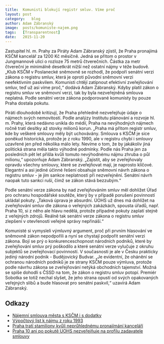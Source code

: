 ```yaml
---
title:	Komunisti blokují registr smluv. Víme proč
layout:	post
category:	blog
author:	Adam Zábranský
image:	posts/komuniste-najem.png
tags:	[Transparentnost]
date:	2015-11-20
---
```


Zastupitel hl. m. Prahy za Piráty Adam Zábranský zjistil, že Praha pronajímá KSČM kancelář za 1200 Kč měsíčně. Jedná se přitom o prostor v Jungmannově ulici o rozloze 75 metrů čtverečních. Částka za metr čtvereční je minimálně desetkrát nižší než ostatní nájmy v téže budově. „Klub KSČM v Poslanecké sněmovně se rozhodl, že podpoří senátní verzi zákona o registru smluv, která je oproti původní sněmovní verzi neefektivním paskvilem. Komunisti chtějí zatípnout efektivní zveřejňování smluv, teď už asi víme proč,“ dodává Adam Zábranský. Kdyby platil zákon o registru smluv ve sněmovní verzi, tak by byla nezveřejněná smlouva neplatná. Podle senátní verze zákona podporované komunisty by pouze Praha dostala pokutu.

Piráti dlouhodobě kritizují, že Praha přehledně nezveřejňuje údaje o nájmech svých nemovitostí. Podle analýzy Institutu plánování a rozvoje hl. m. Prahy, která nedávno unikla do médií, Praha na nevýhodných nájmech ročně tratí desítky až stovky milionů korun. „Praha má přitom registr smluv, kde by veškeré smlouvy měly být uchovávány. Smlouva s KSČM je sice poněkud historická, protože je z roku 1990, ale v registru chybí i smlouvy uzavřené jen před několika málo lety. Nevíme o tom, že by jakákoliv jiná politická strana měla takto výhodné podmínky. Podle nás Praha jen za posledních pět let přišla kvůli tomuto nevýhodnému nájmu zhruba o půl milionu,“ upozorňuje Adam Zábranský. „Zajistit, aby se zveřejňovaly opravdu všechny smlouvy, které se zveřejňovat mají, je naprosto klíčové. Elegantní a asi jediné účinné řešení obsahuje sněmovní návrh zákona o registru smluv - je jím sankce neplatnosti při nezveřejnění. Senátní návrh naopak tuto sankci ruší, čímž se zákon stává bezzubým.“

Podle senátní verze zákona by nad zveřejňováním smluv měl dohlížet Úřad pro ochranu hospodářské soutěže, který by v případě porušení povinností ukládal pokuty. „Taková úprava je absurdní. ÚOHS už dnes má dohlížet na zveřejňování smluv dle zákona o veřejných zakázkách, spousta úřadů, např. Praha 10, si z něho ale hlavu nedělá, protože případné pokuty zaplatí stejně z veřejných zdrojů. Reálně tak senátní verze zákona o registru smluv zlepšení v otevřenosti veřejné správy nepřináší.“

Komunisté si vymysleli výmluvný argument, proč při prvním hlasování ve sněmovně zákon nepodpořili a nyní se chystají podpořit senátní verzi zákona. Bojí se prý o konkurenceschopnost národních podniků, které by zveřejňování smluv prý poškodilo a které senátní verze vylučuje z okruhu subjektů se zveřejňovací povinností. V současnosti je ale v Česku prakticky jediný národní podnik - Budějovický Budvar. „Je evidentní, že ohánění se ochranou národních podniků je ze strany KSČM pouze výmluva, protože podle návrhu zákona se zveřejňování netýká obchodních tajemství. Možná se spíše dohodli s ČSSD na tom, že zákon o registru smluv potopí. Premiér Sobotka se totiž nechal slyšet, že jeho strana opustí od svých opakovaných veřejných slibů a bude hlasovat pro senátní paskvil,“ uzavírá Adam Zábranský.

Odkazy
------------------------
- [Nájemní smlouva města s KSČM i s dodatky](https://github.com/pirati-cz/KlubPraha/raw/master/spisy/2015/208-najemni-smlouva-kscm/2-odpoved/smlouva-s-dodatky.pdf)
- [Výpočtový list k nájmu z roku 1993](https://github.com/pirati-cz/KlubPraha/raw/master/spisy/2015/208-najemni-smlouva-kscm/2-odpoved/vypoctovy-list-od-roku-93.pdf)
- [Praha tratí stamiliony kvůli neprůhlednému pronajímání kanceláří](https://praha.pirati.cz/nevyhodne-najmy.html)
- [Praha 10 ani po pokutě UOHS nezveřejňuje na profilu zadavatele smlouvy](http://www.bezkorupce.cz/blog/2014/07/22/praha-10-ani-po-pokute-uohs-nezverejnuje-na-profilu-zadavatele-smlouvy/)

